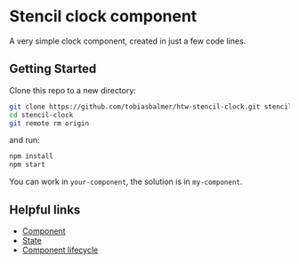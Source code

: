 # Stencil clock component

A very simple clock component, created in just a few code lines.

## Getting Started

Clone this repo to a new directory:

```bash
git clone https://github.com/tobiasbalmer/htw-stencil-clock.git stencil-clock
cd stencil-clock
git remote rm origin
```

and run:

```bash
npm install
npm start
```

You can work in `your-component`, the solution is in `my-component`.

## Helpful links
* [Component](https://stenciljs.com/docs/component)
* [State](https://stenciljs.com/docs/state)
* [Component lifecycle](https://stenciljs.com/docs/component-lifecycle)